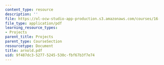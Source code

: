 ```yaml
---
content_type: resource
description: ''
file: https://ol-ocw-studio-app-production.s3.amazonaws.com/courses/16-622-experimental-projects-ii-fall-2003/9f487dc352775245530cfbf67b3f7e74_arnold.pdf
file_type: application/pdf
learning_resource_types:
- Projects
parent_title: Projects
parent_type: CourseSection
resourcetype: Document
title: arnold.pdf
uid: 9f487dc3-5277-5245-530c-fbf67b3f7e74
---
```

